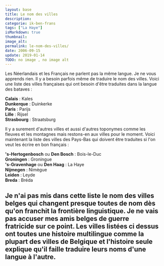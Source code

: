 ```yaml
---
layout: base
title: Le nom des villes
description: 
categorie: ik-ben-frans
tags: ["La Haye"]
isMarkdown: true
thumbnail: 
image_alt: 
permalink: le-nom-des-villes/
date: 2006-09-15
update: 2019-01-14
TODO: no image , no image alt 
---
```




Les Néerlandais et les Français ne parlent pas la même langue. Je ne vous apprends rien. Il y a besoin parfois même de traduire le nom des villes. Voici une liste des villes françaises qui ont besoin d'être traduites dans la langue des bataves :

**Calais** : Kales   
**Dunkerque** : Duinkerke   
**Paris** : Parijs   
**Lille** : Rijsel   
**Strasbourg** : Straatsburg   

Il y a surement d'autres villes et aussi d'autres toponymes comme les fleuves et les montagnes mais restons-en aux villes pour le moment. Voici maintenant la liste des villes des Pays-Bas qui doivent être traduites si l'on veut les écrire en bon français :

**'s-Hertogenbosch** ou **Den Bosch** : Bois-le-Duc   
**Groningen** : Groningue   
**'s-Gravenhage** ou **Den Haag** : La Haye   
**Nijmegen** : Nimègue   
**Leiden** : Leyde   
**Breda** : Bréda   

Je n'ai pas mis dans cette liste le nom des villes belges qui changent presque toutes de nom dès qu'on franchit la frontière linguistique. Je ne vais pas accuser mes amis belges de guerre fratricide sur ce point. Les villes listées ci dessus ont toutes une histoire multilingue comme la plupart des villes de Belgique et l'histoire seule explique qu'il faille traduire leurs noms d'une langue à l'autre.
---